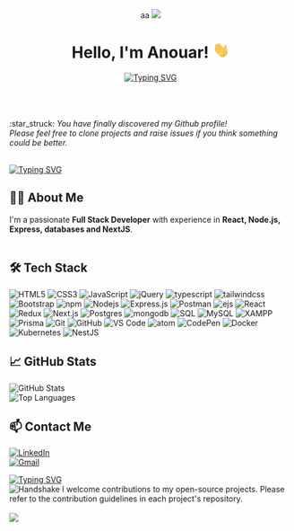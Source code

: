 <div align="center">aa
 <img src="https://github.com/Anmol-Baranwal/Cool-GIFs-For-GitHub/assets/74038190/72903324-cf57-4e90-80a6-ed3c9734e0ed" width="800">
<br>

# Hello, I'm Anouar!  <img src="https://github.com/ABSphreak/ABSphreak/blob/master/gifs/Hi.gif" width="30px"> 
[![Typing SVG](https://readme-typing-svg.demolab.com?font=Fira+Code&size=25&pause=1000&color=453F78&background=12407600&center=true&random=false&width=435&lines=Aspiring+Full+Stack+Developer;Lifelong+Learner)](https://git.io/typing-svg)
 </div>
<br><br><br>

 <div>
:star_struck: <i> You have finally discovered my Github profile!</i> <br>
<i>Please feel free to clone projects and raise issues if you think something could be better. </i>
</div>
<br>

[![Typing SVG](https://readme-typing-svg.demolab.com?font=Fira+Code&pause=1000&color=222831&random=false&width=435&lines=Skills%3A)](https://git.io/typing-svg)
<br>

## 👨‍💻 About Me  
I'm a passionate **Full Stack Developer** with experience in **React, Node.js, Express, databases and NextJS**.  
<br>
## 🛠 Tech Stack  
![HTML5](https://img.shields.io/badge/-HTML5-%23E44D27?style=flat-square&logo=html5&logoColor=ffffff)
![CSS3](https://img.shields.io/badge/-CSS3-%231572B6?style=flat-square&logo=css3)
![JavaScript](https://img.shields.io/badge/-JavaScript-%23F7DF1C?style=flat-square&logo=javascript&logoColor=000000&labelColor=%23F7DF1C&color=%23FFCE5A)
![jQuery](https://img.shields.io/badge/jquery-%230769AD.svg?style=flat-square&logo=jquery&logoColor=white)
![typescript](https://badges.aleen42.com/src/typescript.svg)
![tailwindcss](https://badges.aleen42.com/src/tailwindcss.svg)
![Bootstrap](https://img.shields.io/badge/-Bootstrap-563D7C?style=flat-square&logo=bootstrap&link=https://github.com)
![npm](https://badges.aleen42.com/src/npm.svg)
![Nodejs](https://img.shields.io/badge/-Nodejs-black?style=flat-square&logo=Node.js)
![Express.js](https://img.shields.io/badge/Express.js-black?style=flat-square&logo=express&logoColor=white)
![Postman](https://img.shields.io/badge/Postman-API-FF6C37?style=flat&logo=postman&logoColor=white)
![ejs](https://badges.aleen42.com/src/ejs.svg)
![React](https://img.shields.io/badge/-React-%23282C34?style=flat-square&logo=react)
![Redux](https://img.shields.io/badge/redux-%23593d88.svg?style=flat-square&logo=redux&logoColor=white)
![Next.js](https://img.shields.io/badge/-Next.js-%23000000?style=flat-square&logo=next.js&logoColor=ffffff)
![Postgres](https://img.shields.io/badge/postgres-%23316192.svg?style=flat-square&logo=postgresql&logoColor=white)
![mongodb](https://badges.aleen42.com/src/mongodb.svg)
![SQL](https://img.shields.io/badge/-SQL-%23007396?style=flat-square&logo=sql&logoColor=ffffff)
![MySQL](https://img.shields.io/badge/-MySQL-%2300758F?style=flat-square&logo=mysql&logoColor=ffffff)
![XAMPP](https://img.shields.io/badge/XAMPP-blue)
![Prisma](https://img.shields.io/badge/Prisma-2D3748?style=flat-square&logo=prisma&logoColor=white)
![Git](https://img.shields.io/badge/-Git-%23F05032?style=flat-square&logo=git&logoColor=%23ffffff)
![GitHub](https://img.shields.io/badge/-GitHub-181717?style=flat-square&logo=github)
![VS Code](http://img.shields.io/badge/-VS%20Code-007ACC?style=flat-square&logo=visual-studio-code&logoColor=ffffff)
![atom](https://badges.aleen42.com/src/atom.svg)
![CodePen](https://img.shields.io/badge/Codepen-000000?style=flat-square&logo=codepen&logoColor=white)
![Docker](https://img.shields.io/badge/-Docker-%230db7ed?style=flat-square&logo=docker&logoColor=ffffff)
![Kubernetes](https://img.shields.io/badge/-Kubernetes-%23326ce5?style=flat-square&logo=kubernetes&logoColor=ffffff)
![NestJS](https://img.shields.io/badge/-NestJS-%23E0234E?style=flat-square&logo=nestjs&logoColor=ffffff)

## 📈 GitHub Stats  
![GitHub Stats](https://github-readme-stats.vercel.app/api?username=anouar4070&show_icons=true&theme=radical)  
![Top Languages](https://github-readme-stats.vercel.app/api/top-langs/?username=anouar4070&layout=compact&theme=radical)  

## 📫 Contact Me  
[![LinkedIn](https://img.shields.io/badge/-LinkedIn-%230A66C2?style=flat-square&logo=linkedin&logoColor=ffffff)](https://www.linkedin.com/in/anouar-garbaa/)  
[![Gmail](https://img.shields.io/badge/-Gmail-D14836?style=flat-square&logo=gmail&logoColor=white)](mailto:g.anouar@yahoo.com)  


[![Typing SVG](https://readme-typing-svg.demolab.com?font=Fira+Code&pause=1000&color=222831&random=false&width=435&lines=Contributions%3A)](https://git.io/typing-svg)
<br><img src="https://user-images.githubusercontent.com/74038190/216120981-b9507c36-0e04-4469-8e27-c99271b45ba5.png" alt="Handshake" width="30" /> <span>  I welcome contributions to my open-source projects. Please refer to the contribution guidelines in each project's repository.</span>
<br><br>
 <img src="https://user-images.githubusercontent.com/74038190/212284158-e840e285-664b-44d7-b79b-e264b5e54825.gif" width="900">







